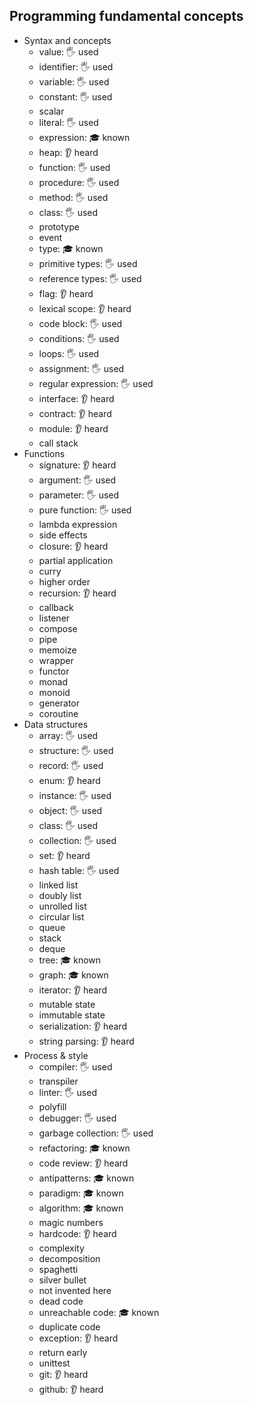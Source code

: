 ## Programming fundamental concepts

- Syntax and concepts
  - value: 🖐️ used
  - identifier: 🖐️ used
  - variable: 🖐️ used
  - constant: 🖐️ used
  - scalar
  - literal: 🖐️ used
  - expression: 🎓 known
  - heap: 👂 heard
  - function: 🖐️ used
  - procedure: 🖐️ used
  - method: 🖐️ used
  - class: 🖐️ used
  - prototype
  - event
  - type: 🎓 known
  - primitive types: 🖐️ used
  - reference types: 🖐️ used
  - flag: 👂 heard
  - lexical scope: 👂 heard
  - code block: 🖐️ used
  - conditions: 🖐️ used
  - loops: 🖐️ used
  - assignment: 🖐️ used
  - regular expression: 🖐️ used
  - interface: 👂 heard 
  - contract: 👂 heard
  - module: 👂 heard
  - call stack
- Functions
  - signature: 👂 heard
  - argument: 🖐️ used
  - parameter: 🖐️ used
  - pure function: 🖐️ used
  - lambda expression
  - side effects
  - closure: 👂 heard
  - partial application
  - curry
  - higher order
  - recursion: 👂 heard
  - callback
  - listener
  - compose
  - pipe
  - memoize
  - wrapper
  - functor
  - monad
  - monoid
  - generator
  - coroutine
- Data structures
  - array: 🖐️ used
  - structure: 🖐️ used
  - record: 🖐️ used
  - enum: 👂 heard
  - instance: 🖐️ used
  - object: 🖐️ used
  - class: 🖐️ used
  - collection: 🖐️ used
  - set: 👂 heard
  - hash table: 🖐️ used
  - linked list
  - doubly list
  - unrolled list
  - circular list
  - queue
  - stack
  - deque
  - tree: 🎓 known
  - graph: 🎓 known
  - iterator: 👂 heard
  - mutable state
  - immutable state
  - serialization: 👂 heard
  - string parsing: 👂 heard
- Process & style
  - compiler: 🖐️ used
  - transpiler
  - linter: 🖐️ used
  - polyfill
  - debugger: 🖐️ used
  - garbage collection: 🖐️ used
  - refactoring: 🎓 known
  - code review: 👂 heard
  - antipatterns: 🎓 known
  - paradigm: 🎓 known
  - algorithm: 🎓 known
  - magic numbers
  - hardcode: 👂 heard
  - complexity
  - decomposition
  - spaghetti
  - silver bullet
  - not invented here
  - dead code
  - unreachable code: 🎓 known
  - duplicate code
  - exception: 👂 heard
  - return early
  - unittest
  - git: 👂 heard
  - github: 👂 heard

